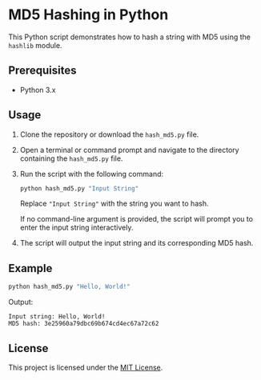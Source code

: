 # MD5 Hashing in Python

This Python script demonstrates how to hash a string with MD5 using the `hashlib` module.

## Prerequisites

- Python 3.x

## Usage

1. Clone the repository or download the `hash_md5.py` file.

2. Open a terminal or command prompt and navigate to the directory containing the `hash_md5.py` file.

3. Run the script with the following command:

   ```bash
   python hash_md5.py "Input String"
   ```

   Replace `"Input String"` with the string you want to hash.

   If no command-line argument is provided, the script will prompt you to enter the input string interactively.

4. The script will output the input string and its corresponding MD5 hash.

## Example

```bash
python hash_md5.py "Hello, World!"
```

Output:
```
Input string: Hello, World!
MD5 hash: 3e25960a79dbc69b674cd4ec67a72c62
```

## License

This project is licensed under the [MIT License](LICENSE).
